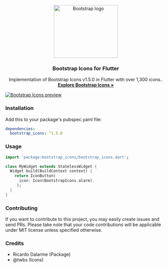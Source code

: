 <p align="center">
  <a href="https://v5.getbootstrap.com/">
    <img src="https://v5.getbootstrap.com/docs/5.0/assets/brand/bootstrap-logo-shadow.png" alt="Bootstrap logo" width="200" height="165">
  </a>
</p>

<h3 align="center">Bootstrap Icons for Flutter</h3>

<p align="center">
  Implementation of Bootstrap Icons v1.5.0 in Flutter with over 1,300 icons..
  <br>
  <a href="https://icons.getbootstrap.com/"><strong>Explore Bootstrap Icons »</strong></a>
  <br>

</p>

[![Bootstrap Icons preview](https://github.com/twbs/icons/blob/main/.github/preview.png)](https://icons.getbootstrap.com)

### Installation

Add this to your package's pubspec.yaml file:

```yaml
dependencies:
  bootstrap_icons: ^1.5.0
```

### Usage

```dart
import 'package:bootstrap_icons/bootstrap_icons.dart';

class MyWidget extends StatelessWidget {
  Widget build(BuildContext context) {
    return IconButton(
      icon: Icon(BootstrapIcons.alarm),
     );
  }
}
```

### Contributing

If you want to contribute to this project, you may easily create issues and send PRs. Please take note that your code contributions will be applicable under MIT license unless specified otherwise.

### Credits

- Ricardo Dalarme (Package)
- @twbs (Icons)